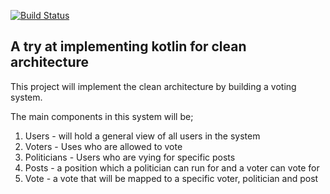 [![Build Status](https://travis-ci.com/Paul-weqe/Kotlin-Clean.svg?branch=master)](https://travis-ci.com/Paul-weqe/Kotlin-Clean)


## A try at implementing kotlin for clean architecture


This project will implement the clean architecture by building a voting system. 

The main components in this system will be;

1. Users - will hold a general view of all users in the system
2. Voters - Uses who are allowed to vote
3. Politicians - Users who are vying for specific posts
4. Posts - a position which a politician can run for and a voter can vote for
5. Vote - a vote that will be mapped to a specific voter, politician and post
